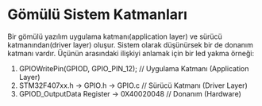 # Gömülü Sistem Katmanları 
Bir gömülü yazılım uygulama katmanı(application layer) ve sürücü katmanından(driver layer) 
oluşur. Sistem olarak düşünürsek bir de donanım katmanı vardır. 
Üçünün arasındaki ilişkiyi anlamak için bir led yakma örneği:

1. GPIOWritePin(GPIOD, GPIO_PIN_12);            // Uygulama Katmanı (Application Layer)
2. STM32F407xx.h -> GPIO.h -> GPIO.c            // Sürücü Katmanı (Driver Layer)
3. GPIOD_OutputData Register -> 0X40020048      // Donanım (Hardware)


